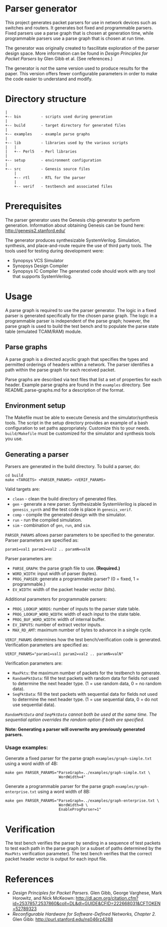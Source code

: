 Parser generator
================

This project generates packet parsers for use in network devices such as
switches and routers. It generates bot fixed and programmable parsers. Fixed
parsers use a parse graph that is chosen at generation time, while
programmable parsers use a parse graph that is chosen at run time.

The generator was originally created to fascilitate exploration of the parser
design space. More information can be found in *Design Principles for Packet
Parsers* by Glen Gibb et al. (See references.)

The generator is *not* the same version used to produce results for the paper.
This version offers fewer configurable parameters in order to make the code
easier to understand and modify.


Directory structure
===================

    |
    +-- bin         - scripts used during generation
    |
    +-- build       - target directory for generated files
    |
    +-- examples    - example parse graphs
    |
    +-- lib         - libraries used by the various scripts
    |   |
    |   +-- Perl5   - Perl libraries
    |
    +-- setup       - environment configuration
    |
    +-- src         - Genesis source files
        |
        +-- rtl     - RTL for the parser
        |
        +-- verif   - testbench and associated files


Prerequisites
=============
The parser generator uses the Genesis chip generator to perform generation.
Information about obtaining Genesis can be found here:
http://genesis2.stanford.edu/

The generator produces synthesizable SystemVerilog. Simulation, synthesis, and
place-and-route require the use of third party tools. The tools used for
testing during development were:
 * Synopsys VCS Simulator
 * Synopsys Design Compiler
 * Synopsys IC Compiler
The generated code should work with any tool that supports SystemVerilog.


Usage
=====

A parse graph is required to use the parser generator. The logic in a fixed
parser is generated specifically for the chosen parse graph. The logic in a
programmable parser is independent of the parse graph; however, the parse
graph is used to build the test bench and to populate the parse state table
(emulated TCAM/RAM) module.


Parse graphs
------------

A parse graph is a directed acyclic graph that specifies the types and
permitted orderings of headers within a network. The parser identifies a path
within the parse graph for each received packet.

Parse graphs are described via text files that list a set of properties for
each header. Example parse graphs are found in the `examples` directory.
See README.parse-graphs.md for a description of the format.


Environment setup
-----------------

The Makefile must be able to execute Genesis and the simulator/synthesis
tools. The script in the setup directory provides an example of a bash
configuration to set paths appropriately. Customize this to your needs.
`build/Makefile` must be customized for the simulator and synthesis tools you
use.


Generating a parser
-------------------

Parsers are generated in the build directory. To build a parser, do:

    cd build
    make <TARGETS> <PARSER_PARAMS> <VERIF_PARAMS>

Valid targets are:
 * `clean` - clean the build directory of generated files.
 * `gen` - generate a new parser. Synthesizable SystemVerilog is placed in
   `genesis_synth` and the test code is place in `genesis_verif`.
 * `comp` - compile the generated design with the simulator.
 * `run` - run the compiled simulation.
 * `sim` - combination of `gen`, `run`, and `sim`.

`PARSER_PARAMS` allows parser parameters to be specified to the generator.
Parser parameters are specified as:

    param1=val1 param2=val2 .. paramN=valN

Parser parameters are:
 * `PARSE_GRAPH`: the parse graph file to use. __(Required.)__
 * `WORD_WIDTH`: input width of parser (bytes).
 * `PROG_PARSER`: generate a programmable parser? (0 = fixed, 1 =
   programmable.)
 * `EV_WIDTH`: width of the packet header vector (bits).

Additional parameters for programmable parsers:
 * `PROG_LOOKUP_WORDS`: number of inputs to the parser state table.
 * `PROG_LOOKUP_WORD_WIDTH`: width of each input to the state table.
 * `PROG_BUF_WORD_WIDTH`: width of internal buffer.
 * `EV_INPUTS`: number of extract vector inputs.
 * `MAX_RD_AMT`: maximum number of bytes to advance in a single cycle.


`VERIF_PARAMS` determines how the test bench/verification code is generated.
Verification parameters are specified as:

    VERIF_PARAMS="param1=val1 param2=val2 .. paramN=valN"

Verification parameters are:
 * `MaxPkts`: the maximum number of packets for the testbench to generate.
 * `RandomPktData`: fill the test packets with random data for fields not used
   to determine the next header type. (1 = use random data, 0 = no random
   data).
 * `SeqPktData`: fill the test packets with sequential data for fields not
   used to determine the next header type. (1 = use sequential data, 0 = do
   not use sequential data).

_`RandomPktData` and `SeqPktData` cannot both be used at the same time. The
sequential option overrides the random option if both are specified._

**Note: Generating a parser will overwrite any previously generated parsers.**

### Usage examples:

Generate a fixed parser for the parse graph `examples/graph-simple.txt` using
a word width of 4B:

    make gen PARSER_PARAMS="ParseGraph=../examples/graph-simple.txt \
                            WordWidth=4"

Generate a programmable parser for the parse graph
`examples/graph-enterprise.txt` using a word width of 8B:

    make gen PARSER_PARAMS="ParseGraph=../examples/graph-enterprise.txt \
                            WordWidth=8 \
                            EnableProgParser=1"


Verification
============

The test bench verifies the parser by sending in a sequence of test packets to
test each path in the parse graph (or a subset of paths determined by the
`MaxPkts` verification parameter). The test bench verifies that the correct
packet header vector is output for each input file.


References
==========

* _Design Principles for Packet Parsers._ Glen Gibb, George Varghese, Mark
Horowitz, and Nick McKeown:
http://dl.acm.org/citation.cfm?id=2537857.2537860&coll=DL&dl=GUIDE&CFID=222668031&CFTOKEN=52789323
* _Reconfigurable Hardware for Software-Defined Networks, Chapter 2._ Glen Gibb:
http://purl.stanford.edu/ns046rz4288
